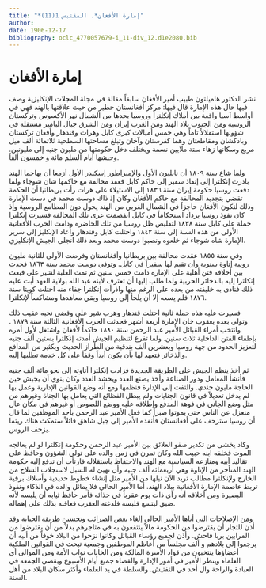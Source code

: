 ```yaml
---
title: "*إمارة الأفغان*. المقتبس 1(11)"
author: 
date: 1906-12-17
bibliography: oclc_4770057679-i_11-div_12.d1e2080.bib
---
```




#  إمارة الأفغان 


 نشر الدكتور هاميلتون طبيب أمير الأفغان سابقاً مقالة في  مجلة المجلات  الإنكليزية وصف فيها حال هذه الإمارة قال فيها: مركز أفغانستان خطير من حيث علاقتها بالهند فهي في أواسط آسيا واقعة بين أملاك إنكلترا وروسيا يحدها من الشمال نهر الأكسوس وتركستان الروسية ومن الجنوب بلاد الهند ومن الغرب إيران ومن الشرق جبال البامير مستقلة في شؤونها استقلالاً تاماً وهي  خمس  أميالات كبرى كابل وهرات وقندهار وأفغان تركستان وبادكشان ومقاطعتان وهما كفرستان وآخان وتبلغ مساحتها السطحية  ثلاثمائة  ألف  ميل مربع وسكانها زهاء  ستة  ملايين نسمة ويختلف دخل حكومتها من مليون جنيه إلى مليونين. وجيشها أيام السلم  مائة  و  خمسون  ألفاً. 

 ولما شاع سنة  ١٨٠٩  أن نابليون الأول والإمبراطور إسكندر الأول أزمعا أن يهاجما الهند بادرت إنكلترا إلى إنفاذ سفير إلى حاكم كابل فعقد محالفة مع حاكمها شان شوجاء ولما دفعت روسيا حكومة إيران سنة  ١٨٣٦  إلى الاستيلاء على هرات رأت بريطانيا أن الحكمة تقضي بتجديد المحالفة مع حاكم الأفغان وكان إذ ذاك دوست محمد في دست الإمارة وذلك لتكون الأفغان حاجزاً في الشمال الغربي من الهند يحول دون المطامع الروسية وإذ كان نفوذ روسيا يزداد استحكاماً في كابل انفصمت عرى تلك المحالفة فسيرت إنكلترا حملة على كابل سنة  ١٨٣٨  لتقليص ظل روسيا من تلك الحاضرة ودامت الحرب الأفغانية الأولى من هذه السنة إلى سنة  ١٨٤٢  واحتلت كابل وقندهار وأعاد الإنكليز إلى سرير الإمارة شاه شوجاء ثم خلعوه ونصبوا دوست محمد وبعد ذلك انجلى الجيش الإنكليزي. 

 وفي سنة  ١٨٥٥  عقدت محالفة بين بريطانيا وأفغانستان وفرضت الأولى للثانية مليون روبية إتاوة سنوية وأن تقيم لها سفيراً في كابل. وتوفي دوست محمد سنة  ١٨٦٣  فحدث بين أخلافه فتن أهلية على الإمارة دامت  خمس  سنين ثم تمت الغلبة لشير علي فبعث إنكلترا إليه   بالذخائر الحربية ولما طلب إليها أن تعترف لأبنه عبد الله بولاية العهد أبت عليه ذلك فنادى به خليفته من بعده على الرغم منها واذرأت إنكلترا جفاء منه احتلت كويتا سنة  ١٨٧٦  فلم يسعه إلا أن يلجأ إلى روسيا وبقي معاهدها ومشاكساً لإنكلترا. 

 فسيرت عليه هذه حملة ثانية احتلت قندهار وهرب شير علي وقضى نحبه عقيب ذلك وتولى بعده يعقوب خان الإمارة  أربعة  أشهر فحدثت الحرب الأفغانية الثالثة سنة  ١٨٧٩  .   وانتخب أمراء القبائل الأمير عبد الرحمن سنة  ١٨٨٠  حاكماً لأفغان واشتغل لأول أمره بإطفاء الفتن الداخلية  ثلاث  سنين. ولما تفرغ لتنظيم الجيش أمدته إنكلترا بستين  ألف  جنيه لتعزيز الحدود من جهة روسيا وبعشرين  ألف  بندقية من الطراز الحديث وبكثير من المدافع والذخائر فتعهد لها بأن يكون أبداً وقفاً على كل خدمة تطلبها إليه. 

 ثم أخذ ينظم الجيش على الطريقة الجديدة فزادت إنكلترا أتاوته إلى نحو  مائة  ألف  جنيه فأنشأ المعامل ودور الصناعة وأخذ يصنع العدد ويحشد العدد وكان ينوي أن يجيش حين الحاجة مليون جندي. والتفت إلى الإدارة فنظمها ومع أنه وضع القوانين الإدارية وعمل بها لم يدخل تعديلاً في  قانون الجنايات  ولم يبطل الفظائع التي يعامل بها الجناة وغيرهم من مثل وضع الجاني في فوهة المدفع وإطلاقه عليه ووضع اللصوص أو غيرهم في مكان عال منعزل عن الناس حتى يموتوا صبراً كما فعل الأمير عبد الرحمن بأحد الموظفين لما قال أن روسيا ستزحف على أفغانستان فأنفذه الأمير إلى جبل شاهق قائلاً ستمكث هناك ريثما يزحف الروس. 

 وكاد يخشى من تكدير صفو العلائق بين الأمير عبد الرحمن وحكومة إنكلترا لو لم يعالجه الموت فخلفه ابنه حبيب الله وكان تمرن في زمن والده على تولي الشؤون وحافظ على تقاليد أبيه ومنازعه السياسية مع الهند والاحتفاظ باستقلاله فارتأت أن تدفع إليه حكومة الهند المتأخر من الإتاوة وهي  أربعمائة  ألف  جنيه وأن تهيئ له السبل لاستجلاب السلاح من الخارج ولإنكلترا مطالب تريد الآن نيلها من الأمير مثل إنشاء خطوط حديدية وأسلاك برقية تربط عاصمة الإمارة الأفغانية ببلاد الهند. أما الأمير الحالي فلا يماثل والده في الذكاء ونفوذ البصيرة ومن أخلاقه أنه رأى ذات يوم عقرباً في حذائه فأمر حافظ ثيابه أن يلبسه لأنه ضيق ليتسع فلبسه فلدغته العقرب فعاقبه بذلك على إهماله. 

 ومن الإصلاحات التي أتاها الأمير الحالي إلغاء بعض الضرائب وتحسين طريقة الجباية وقد أذن للتجار أن يقترضوا من الحكومة مالاً ينتفعون به في متاجرهم بدلاً من أن يقترضوا من المرابين بربا فاحش. وأذن لجميع رؤساء القبائل وكانوا نزحوا من البلاد خوفاً من أبيه أن يرجعوا إلى بلادهم و  ألف  مجلساً من أعاظم الموظفين وجمعية تبحث في القوانين الملكية أعضاؤها   ينتخبون من قواد الأسرة المالكة ومن الخانات نواب الأمة ومن   الموالي أي العلماء وينظر الأمير في أمور الإدارة والقضاء جميع أيام الأسبوع ويقضي الجمعة في العبادة والراحة وال  أحد  في التفتيش. والسلطة في يد العلماء وأكثر سكان البلاد من أهل السنة. 
